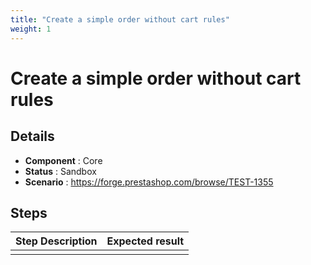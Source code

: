 ```yaml
---
title: "Create a simple order without cart rules"
weight: 1
---
```


# Create a simple order without cart rules
## Details
* **Component** : Core
* **Status** : Sandbox
* **Scenario** : https://forge.prestashop.com/browse/TEST-1355

## Steps
| Step Description | Expected result |
| ----- | ----- |
|  |  |
